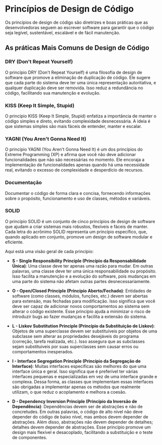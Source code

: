 # Princípios de Design de Código

Os princípios de design de código são diretrizes e boas práticas que as desenvolvedoras seguem ao escrever software para garantir que o código seja legível, sustentável, escalável e de fácil manutenção. 

## As práticas Mais Comuns de Design de Código

### DRY (Don't Repeat Yourself)

O princípio DRY (Don't Repeat Yourself) é uma filosofia de design de software que promove a eliminação de duplicação de código. Ele sugere que cada parte do sistema deve ter uma única representação autoritativa, e qualquer duplicação deve ser removida. Isso reduz a redundância no código, facilitando sua manutenção e evolução.

### KISS (Keep It Simple, Stupid)

O princípio KISS (Keep It Simple, Stupid) enfatiza a importância de manter o código simples e direto, evitando complexidade desnecessária. A ideia é que sistemas simples são mais fáceis de entender, manter e escalar.

### YAGNI (You Aren't Gonna Need It)

O princípio YAGNI (You Aren't Gonna Need It) é um dos princípios do Extreme Programming (XP) e afirma que você não deve adicionar funcionalidades que não são necessárias no momento. Ele encoraja a implementação de funcionalidades apenas quando há uma necessidade real, evitando o excesso de complexidade e desperdício de recursos.

### Documentação

Documentar o código de forma clara e concisa, fornecendo informações sobre o propósito, funcionamento e uso de classes, métodos e variáveis.

### SOLID

O princípio SOLID é um conjunto de cinco princípios de design de software que ajudam a criar sistemas mais robustos, flexíveis e fáceis de manter. Cada letra do acrônimo SOLID representa um princípio específico, que, quando aplicado em conjunto, promove um design de software modular e eficiente. 

Aqui está uma visão geral de cada princípio:

- **S - Single Responsibility Principle (Princípio da Responsabilidade Única)**: Uma classe deve ter apenas uma razão para mudar. Em outras palavras, uma classe deve ter uma única responsabilidade ou propósito. Isso facilita a manutenção e a evolução do software, pois mudanças em uma parte do sistema não afetam outras partes desnecessariamente.

- **O - Open/Closed Principle (Princípio Aberto/Fechado)**: Entidades de software (como classes, módulos, funções, etc.) devem ser abertas para extensão, mas fechadas para modificação. Isso significa que você deve ser capaz de adicionar novos comportamentos ao sistema sem alterar o código existente. Esse princípio ajuda a minimizar o risco de introduzir bugs ao fazer mudanças e facilita a extensão do sistema.

- **L - Liskov Substitution Principle (Princípio da Substituição de Liskov)**: Objetos de uma superclasse devem ser substituíveis por objetos de uma subclasse sem alterar as propriedades desejáveis do programa (correção, tarefa realizada, etc.). Isso assegura que as subclasses sejam substituíveis por suas superclasses sem causar erros ou comportamentos inesperados.

- **I - Interface Segregation Principle (Princípio da Segregação de Interface)**: Muitas interfaces específicas são melhores do que uma interface única e geral. Isso significa que é preferível ter várias interfaces pequenas e especializadas em vez de uma interface grande e complexa. Dessa forma, as classes que implementam essas interfaces são obrigadas a implementar apenas os métodos que realmente utilizam, o que reduz o acoplamento e melhora a coesão.

- **D - Dependency Inversion Principle (Princípio da Inversão de Dependência)**: Dependências devem ser de abstrações e não de concretudes. Em outras palavras, o código de alto nível não deve depender do código de baixo nível, mas ambos devem depender de abstrações. Além disso, abstrações não devem depender de detalhes; detalhes devem depender de abstrações. Esse princípio promove um design mais flexível e desacoplado, facilitando a substituição e o teste de componentes.
